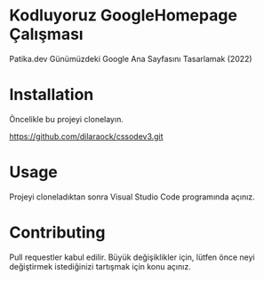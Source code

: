 # Kodluyoruz GoogleHomepage Çalışması
Patika.dev Günümüzdeki Google Ana Sayfasını Tasarlamak (2022)

# Installation
Öncelikle bu projeyi clonelayın.

<https://github.com/dilaraock/cssodev3.git>
# Usage
Projeyi cloneladıktan sonra Visual Studio Code programında açınız.

# Contributing
Pull requestler kabul edilir. Büyük değişiklikler için, lütfen önce neyi değiştirmek istediğinizi tartışmak için konu açınız.
